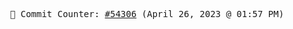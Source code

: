 <p align="center">
    <samp>
        📮 Commit Counter: <a href="https://github.com/Javascript-void0/Javascript-void0/commits/main">#54306</a> (April 26, 2023 @ 01:57 PM)
    </samp>
</p>